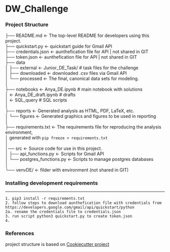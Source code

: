 # DW_Challenge


### Project Structure

├── README.md          <- The top-level README for developers using this project.           
├── quickstart.py      <- quickstart guide for Gmail API                                    
├── credentials.json   <- aunthefication file for  API | not shared in GIT                  
├── token.json         <- aunthefication file for  API | not shared in GIT                   
├── data                                                                                    
│   ├── external       <- Junior_DE_Task/    # task files for the challenge                
│   ├── downloaded     <- downloaded .csv files via Gmail API                                                 
│   └── processed      <- The final, canonical data sets for modeling.                      
│                                                                                           
├── notebooks          <- Anya_DE.ipynb         # main notebook with solutions              
│                      <- Anya_DE_draft.ipynb   # drafts                                    
│                      <- SQL_query             # SQL scripts                               
│                                                                                           
├── reports            <- Generated analysis as HTML, PDF, LaTeX, etc.                      
│   └── figures        <- Generated graphics and figures to be used in reporting            
│                                                                                           
├── requirements.txt   <- The requirements file for reproducing the analysis environment,   
│                         generated with `pip freeze > requirements.txt`                    
│                                                                                           
│── src                <- Source code for use in this project.                              
│   ├── api_functions.py           <- Scripts for Gmail API                              
│   └── postgres_functions.py      <- Scripts to manage postgres databases  
│                                                                                           
└── venvDE/            <- filder with environment (not shared in GIT)                       

### Installing development requirements
------------

    1. pip3 install -r requirements.txt
    2. follow steps to download aunthefication file with credentials from  https://developers.google.com/gmail/api/quickstart/python
    2a. rename the credentials file to credentials.json
    3. run script python3 quickstart.py to create token.json
    4.

### References

project structure is based on [Cookiecutter project](http://drivendata.github.io/cookiecutter-data-science/)